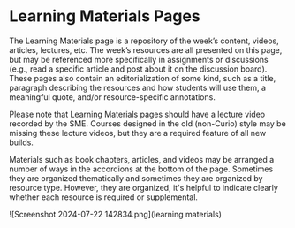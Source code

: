 # Learning Materials Pages

The Learning Materials page is a repository of the week’s content, videos, articles, lectures, etc. The week’s resources are all presented on this page, but may be referenced more specifically in assignments or discussions (e.g., read a specific article and post about it on the discussion board). These pages also contain an editorialization of some kind, such as a title, paragraph describing the resources and how students will use them, a meaningful quote, and/or resource-specific annotations.

<note>Please note that Learning Materials pages should have a lecture video recorded by the SME. Courses designed in the old (non-Curio) style may be missing these lecture videos, but they are a required feature of all new builds. </note>

Materials such as book chapters, articles, and videos may be arranged a number of ways in the accordions at the bottom of the page. Sometimes they are organized thematically and sometimes they are organized by resource type. However, they are organized, it's helpful to indicate clearly whether each resource is required or supplemental. 

![Screenshot 2024-07-22 142834.png](learning materials)